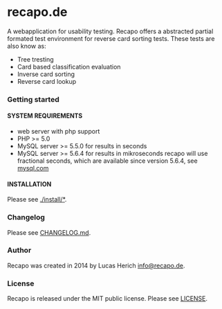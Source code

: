 # recapo.de
A webapplication for usability testing. Recapo offers a abstracted partial formated test environment for reverse card sorting tests. These tests are also know as:
* Tree tresting
* Card based classification evaluation
* Inverse card sorting
* Reverse card lookup

### Getting started
#### SYSTEM REQUIREMENTS

* web server with php support
* PHP >= 5.0
* MySQL server >= 5.5.0 for results in seconds
* MySQL server >= 5.6.4 for results in mikroseconds
                  recapo will use fractional seconds, which are available since version 5.6.4, see [mysql.com](http://dev.mysql.com/doc/refman/5.6/en/fractional-seconds.html)

#### INSTALLATION

Please see [./install/*](install/).

### Changelog
Please see [CHANGELOG.md](CHANGELOG.md).

### Author
Recapo was created in 2014 by Lucas Herich <info@recapo.de>.

### License
Recapo is released under the MIT public license.
Please see [LICENSE](LICENSE).